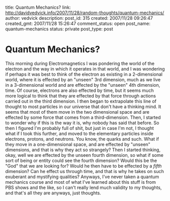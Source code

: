 title: Quantum Mechanics?
link: http://davidvedvick.info/2007/11/28/random-thoughts/quantum-mechanics/
author: vedvick
description: 
post_id: 315
created: 2007/11/28 09:26:47
created_gmt: 2007/11/28 15:26:47
comment_status: open
post_name: quantum-mechanics
status: private
post_type: post

# Quantum Mechanics?

This morning during Electromagnetics I was pondering the world of the electron and the way in which it operates in that world, and I was wondering if perhaps it was best to think of the electron as existing in a 2-dimensional world, where it is effected by an "unseen" 3rd dimension, much as we live in a 3-dimensional world and are effected by the "unseen" 4th dimension, time. Of course, electrons are also effected by time, but it seems much more logical to think that they are effected by that force through actions carried out in the third dimension. I then began to extrapolate this line of thought to most particles in our universe that don't have a thinking mind. It seems that most of them move in the two dimensional space and are effected by some force that comes from a third-dimension. Then, I started to wonder why if this is the way it is, why nobody has said that before. So then I figured I'm probably full of shit, but just in case I'm not, I thought what if I took this further, and moved to the elementary particles inside electrons, protons, and neutrons. You know, the quarks and such. What if they move in a one-dimensional space, and are effected by "unseen" dimensions, and that is why they act so strangely? Then I started thinking, okay, well we are effected by the unseen fourth dimension, so what if some sort of being or entity could see the fourth dimension? Would this be the "God" that we are looking for? Would he then have to be effected by a _fifth_ dimension? Can he effect us through time, and that is why he takes on such exuberant and mystifying qualities? Anyways, I've never taken a quantum mechanics course and most of what I've learned about this stuff is from PBS shows and the like, so I can't really lend much validity to my thoughts, and that's all they are anyways, just thoughts.